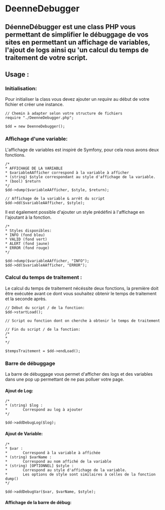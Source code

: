 # DeenneDebugger
DéenneDébugger est une class PHP vous permettant de simplifier le débuggage de vos sites en permettant un affichage de variables, l'ajout de logs ainsi qu 'un calcul du temps de traitement de votre script.
-----

## Usage :

### Initialisation:
Pour initialiser la class vous devez ajouter un *require* au début de votre fichier et créer une instance.
~~~
// Chemin à adapter selon votre structure de fichiers
require "./DeenneDebugger.php";

$dd = new DeenneDebugger();
~~~

### Affichage d'une variable:
L'affichage de variables est inspiré de Symfony, pour cela nous avons deux fonctions.
~~~
/*
* AFFICHAGE DE LA VARIABLE
* $variableAAfficher correspond à la variable à afficher
* (string) $style correspondant au style d'affichage de la variable. 
* (bool) $return 
*/
$dd->dump($variableAAfficher, $style, $return);

// Affichage de la variable & arrêt du script
$dd->dd($variableAAfficher, $style);
~~~

Il est également possible d'ajouter un style prédéfini à l'affichage en l'ajoutant à la fonction.
~~~
/*
* Styles disponibles:
* INFO (fond bleu)
* VALID (fond vert)
* ALERT (fond jaune)
* ERROR (fond rouge)
*/

$dd->dump($variableAAfficher, "INFO");
$dd->dd($variableAAfficher, "ERROR");
~~~

### Calcul du temps de traitement :
Le calcul du temps de traitement nécéssite deux fonctions, la première doit être exécutée avant ce dont vous souhaitez obtenir le temps de traitement et la seconde après.
~~~
// Début du script / de la fonction:
$dd->startLoad();

// Script ou fonction dont on cherche à obtenir le temps de traitement

// Fin du script / de la fonction:
/*
*
*/

$tempsTraitement = $dd->endLoad();
~~~

### Barre de débuggage
La barre de débuggage vous permet d'afficher des logs et des variables dans une pop up permettant de ne pas polluer votre page.

#### Ajout de Log:
~~~
/*
* (string) $log :
*       Correspond au log à ajouter
*/

$dd->addDebugLog($log);
~~~

#### Ajout de Variable:
~~~
/*
* $var :
*       Correspond à la variable à affichée
* (string) $varName :
*       Correspond au nom affiché de la variable
* (string) [OPTIONNEL] $style :
*       Correspond au style d'affichage de la variable. 
*       Les options de style sont similaires à celles de la fonction dump()
*/

$dd->addDebugVar($var, $varName, $style);
~~~

#### Affichage de la barre de débug:
~~~

~~~
